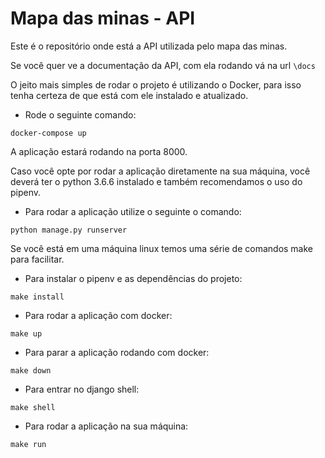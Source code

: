 # Mapa das minas - API

Este é o repositório onde está a API utilizada pelo mapa das minas.

Se você quer ve a documentação da API, com ela rodando vá na url `\docs`

O jeito mais simples de rodar o projeto é utilizando o Docker,
para isso tenha certeza de que está com ele instalado e atualizado.

- Rode o seguinte comando:

```
docker-compose up
```

A aplicação estará rodando na porta 8000.

Caso você opte por rodar a aplicação diretamente na sua máquina,
você deverá ter o python 3.6.6 instalado e também recomendamos o
uso do pipenv.

- Para rodar a aplicação utilize o seguinte o comando:

```
python manage.py runserver
```

Se você está em uma máquina linux temos uma série de comandos make
para facilitar.

- Para instalar o pipenv e as dependências do projeto:

```
make install
```

- Para rodar a aplicação com docker:

```
make up
```

- Para parar a aplicação rodando com docker:

```
make down
```

- Para entrar no django shell:

```
make shell
```

- Para rodar a aplicação na sua máquina:

```
make run
```
